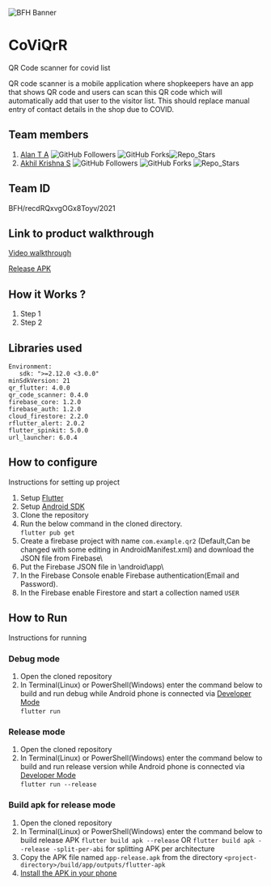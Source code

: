 ![BFH Banner](https://trello-attachments.s3.amazonaws.com/542e9c6316504d5797afbfb9/542e9c6316504d5797afbfc1/39dee8d993841943b5723510ce663233/Frame_19.png)
# CoViQrR

QR Code scanner for covid list

QR code scanner is a mobile application where shopkeepers have an app that shows QR code and users can scan this QR code which will automatically add that user to the visitor list. This should replace manual entry of contact details in the shop due to COVID.

## Team members

1. [Alan T A](https://github.com/alanta335) ![GitHub Followers](https://img.shields.io/github/followers/alanta335?style=social) ![GitHub Forks](https://img.shields.io/github/forks/alanta335/qr_code-_scanner_for_covid_list?style=social)![Repo_Stars](https://img.shields.io/github/stars/alanta335/qr_code-_scanner_for_covid_list?style=social)
2. [Akhil Krishna S](https://github.com/ilmentore72) ![GitHub Followers](https://img.shields.io/github/followers/ilmentore72?style=social) ![GitHub Forks](https://img.shields.io/github/forks/ilmentore72/qr_code-_scanner_for_covid_list?style=social) ![Repo_Stars](https://img.shields.io/github/stars/ilmentore72/qr_code-_scanner_for_covid_list?style=social)

## Team ID

BFH/recdRQxvgOGx8Toyv/2021

## Link to product walkthrough

[Video walkthrough](https://www.loom.com/share/56504be922274405a47afde25a27e1f3)

[Release APK](https://github.com/alanta335/qr_code-_scanner_for_covid_list/blob/main/app-release.apk)
## How it Works ?
1. Step 1
2. Step 2

## Libraries used

```
Environment:
   sdk: ">=2.12.0 <3.0.0"
minSdkVersion: 21
qr_flutter: 4.0.0
qr_code_scanner: 0.4.0
firebase_core: 1.2.0
firebase_auth: 1.2.0
cloud_firestore: 2.2.0
rflutter_alert: 2.0.2
flutter_spinkit: 5.0.0
url_launcher: 6.0.4
```

## How to configure
Instructions for setting up project
1. Setup [Flutter](https://flutter.dev/docs/get-started/install) 
2. Setup [Android SDK](https://developer.android.com/studio)
3. Clone the repository
4. Run the below command in the cloned directory.\
   ```flutter pub get```
5. Create a firebase project with name ```com.example.qr2``` (Default,Can be changed with some editing in AndroidManifest.xml) and download the JSON file    from Firebase\
6. Put the Firebase JSON file in  <project-directory>\android\app\
7. In the Firebase Console enable Firebase authentication(Email and Password).
8. In the Firebase enable Firestore and start a collection named 
   ```USER``` 

## How to Run
Instructions for running
   
### Debug mode
   
   1. Open the cloned repository
   2. In Terminal(Linux) or PowerShell(Windows) enter the command below to build and run debug while Android phone is connected via [Developer Mode](https://developer.android.com/studio/debug/dev-options)\
      ```flutter run```
   
### Release mode 
   1. Open the cloned repository
   2. In Terminal(Linux) or PowerShell(Windows) enter the command below to build and run release version while Android phone is connected via [Developer Mode](https://developer.android.com/studio/debug/dev-options)\
      ```flutter run --release```
### Build apk for release mode
   1. Open the cloned repository
   2. In Terminal(Linux) or PowerShell(Windows) enter the command below to build release APK 
      ```flutter build apk --release``` OR ```flutter build apk --release -split-per-abi``` for splitting APK per architecture
   3. Copy the APK file named ```app-release.apk``` from the directory ```<project-directory>/build/app/outputs/flutter-apk```
   4. [Install the APK in your phone](https://www.javatpoint.com/how-to-install-apk-on-android)
